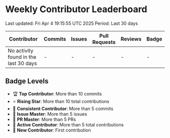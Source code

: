 # Weekly Contributor Leaderboard

Last updated: Fri Apr  4 19:15:55 UTC 2025
Period: Last 30 days

| Contributor | Commits | Issues | Pull Requests | Reviews | Badge |
|-------------|---------|---------|---------------|---------|-------|
| No activity found in the last 30 days | - | - | - | - | - |

## Badge Levels

- 🏆 **Top Contributor**: More than 10 commits
- ⭐ **Rising Star**: More than 10 total contributions
- 💪 **Consistent Contributor**: More than 5 commits
- 🎯 **Issue Master**: More than 5 issues
- 🚀 **PR Master**: More than 5 PRs
- 🔄 **Active Contributor**: More than 5 total contributions
- 🌱 **New Contributor**: First contribution
